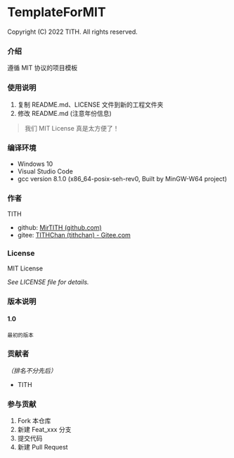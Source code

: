 # TemplateForMIT

Copyright (C) 2022 TITH. All rights reserved. 

### 介绍
遵循 MIT 协议的项目模板

### 使用说明
1. 复制 README.md、LICENSE 文件到新的工程文件夹
2. 修改 README.md (注意年份信息)

> 我们 MIT License 真是太方便了！

### 编译环境
- Windows 10
- Visual Studio Code
- gcc version 8.1.0 (x86_64-posix-seh-rev0, Built by MinGW-W64 project)

### 作者
TITH

- github: [MirTITH (github.com)](https://github.com/MirTITH)
- gitee: [TITHChan (tithchan) - Gitee.com](https://gitee.com/tithchan)

### License
MIT License

*See LICENSE file for details.*

### 版本说明
#### 1.0  
	最初的版本


### 贡献者
*（排名不分先后）*
- TITH

### 参与贡献
1.  Fork 本仓库
2.  新建 Feat_xxx 分支
3.  提交代码
4.  新建 Pull Request
